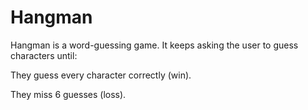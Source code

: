 # Hangman
Hangman is a word-guessing game. It keeps asking the user to guess characters until:

They guess every character correctly (win).

They miss 6 guesses (loss).
